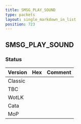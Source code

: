 ```yaml
---
title: SMSG_PLAY_SOUND
type: packets
layout: single_markdown_in_list
position: 723
---
```


## SMSG_PLAY_SOUND

### Status

Version | Hex | Comment
---------- | ---------- | ---------- 
Classic |  |  
TBC |  |  
WotLK |  |  
Cata |  |  
MoP |  |  